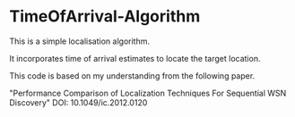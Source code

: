 # TimeOfArrival-Algorithm

 This is a simple localisation algorithm.   
 
 It incorporates time of arrival estimates to locate the target location.  
 
 This code is based on my understanding from the following paper.  
 
 "Performance Comparison of Localization Techniques For Sequential WSN Discovery"   DOI: 10.1049/ic.2012.0120
